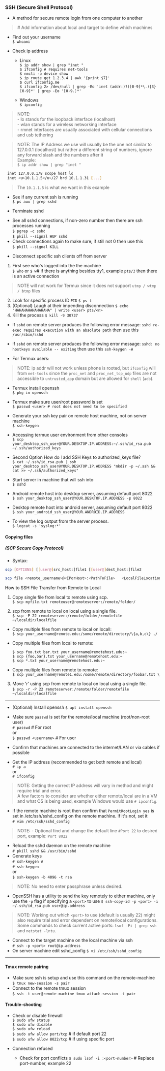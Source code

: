 ### SSH (Secure Shell Protocol)  
- A method for secure remote login from one computer to another
> \# Add information about local and target to define which machines

* Find out your username  
`$ whoami`  

* Check ip address  
  * Linux  
`$ ip addr show | grep "inet "`  
`$ ifconfig # requires net-tools`  
`$ nmcli -p device show`  
`$ ip route get 1.2.3.4 | awk '{print $7}'`  
`$ curl ifconfig.me`  
`$ ifconfig 2> /dev/null | grep -Eo 'inet (addr:)?([0-9]*\.){3}[0-9]*' | grep -Eo '[0-9.]*'`


  * Windows  
`$ ipconfig`  
> NOTE:  
    - lo stands for the loopback interface (localhost)  
    - wlan stands for a wireless networking interface  
    - rmnet interfaces are usually associated with cellular connections and usb tethering  

> NOTE: The IP Address we use will usually be the one not similar to 127.0.0.1 (localhost) but rather a different string of numbers, ignore any forward slash and the numbers after it  
> Example:  
> `$ ip addr show | grep "inet "`
```bash
 inet 127.0.0.1/8 scope host lo  
 inet <u>10.1.1.5</u>/27 brd 10.1.1.31 [...]  
```
> The `10.1.1.5` is what we want in this example  

* See if any current ssh is running  
`$ ps aux | grep sshd`  

* Terminate sshd
- See all sshd connections, if non-zero number then there are ssh processes running  
`$ pgrep -c sshd`  
`$ pkill --signal HUP sshd`  
- Check connections again to make sure, if still not 0 then use this  
`$ pkill --signal KILL`  

* Disconnect specific ssh clients off from server  
1. First see who's logged into the the machine  
`$ who` or `$ w`# if there is anything besides tty1, example `pts/3` then there is an active connection 
> NOTE will not work for Termux since it does not support `utmp / wtmp / btmp` files
2. Look for specific process ID `PID`
`$ ps t`  
3. (Optional) Laugh at their impending disconnection
`$ echo "HAHAHAHAHAHAHAHA" | write <user> pts/<n>`
4. Kill the process
`$ kill -9 30737`  



* If `sshd` on remote server produces the following error message: `sshd re-exec requires execution with an absolute path` then use this `/usr/sbin/sshd`  
* If `sshd` on remote server produces the following error message: `sshd: no hostkeys available -- exiting` then use this `ssh-keygen -A`

* For Termux users:
> NOTE: ip addr will not work unless phone is rooted, but `ifconfig` will from `net-tools` since the `proc_net` and `proc_net_tcp_udp` files are not accessible to `untrusted_app` domain but are allowed for `shell` (`adb`).
* Termux install openssh  
`$ pkg in openssh`  

* Termux make sure user/root password is set  
`$ passwd <user> # root does not need to be specified`  

* Generate your ssh key pair on remote host machine, not on server machine  
`$ ssh-keygen`  

* Accessing termux user environment from other consoles  
`$ scp your_desktop_ssh_user@YOUR.DESKTOP.IP.ADDRESS:~/.ssh/id_rsa.pub ~/.ssh/authorized_keys`  

* Second Option How do I add SSH Keys to authorized_keys file?  
`$ cat ~/.ssh/id_rsa.pub | ssh your_desktop_ssh_user@YOUR.DESKTOP.IP.ADDRESS "mkdir -p ~/.ssh && cat >> ~/.ssh/authorized_keys"`  

* Start server in machine that will ssh into  
`$ sshd`  


* Android remote host into desktop server, assuming default port 8022  
`$ ssh your_desktop_ssh_user@YOUR.DESKTOP.IP.ADDRESS -p 8022`  

* Desktop remote host into android server, assuming default port 8022  
`$ ssh your_android_ssh_user@YOUR.ANDROID.IP.ADDRESS`  

* To view the log output from the server process.  
`$ logcat -s 'syslog:*'`  


#### Copying files  
##### (SCP Secure Copy Protocol)  
- Syntax:  
```bash
scp [OPTIONS] [[user@]src_host:]file1 [[user@]dest_host:]file2
```
```bash
scp file <remote_username>@<IPorHost>:<PathToFile>   <LocalFileLocation>
```

How to SSH File Transfer from Remote to Local
1. Copy single file from local to remote using scp.  
`$ scp myfile.txt remoteuser@remoteserver:/remote/folder/`  

2. scp from remote to local on local using a single file.  
`$ scp -P 22 remoteserver:/remote/folder/remotefile ~/localdir/localfile`  

* Copy multiple files from remote to local on locall:  
`$ scp your_username@remote.edu:/some/remote/directory/\{a,b,c\} ./`  

* Copy multiple files from local to remote:  

  `$ scp foo.txt bar.txt your_username@remotehost.edu:~`  
  `$ scp {foo,bar}.txt your_username@remotehost.edu:~`  
  `$ scp *.txt your_username@remotehost.edu:~`  

* Copy multiple files from remote to remote:  
  `$ scp your_username@remote1.edu:/some/remote/directory/foobar.txt \`

3. Move 'r' using scp from remote to local on local using a single file.  
`$ scp -r -P 22 remoteserver:/remote/folder/remotefile ~/localdir/localfile`  

- - -

- (Optional) Install openssh
`$ apt install openssh`

- Make sure `passwd` is set for the remote/local machine (root/non-root user)  
`# passwd` # For root  
or  
`$ passwd <username>` # For user  

- Confirm that machines are connected to the internet/LAN or via cables if possible
- Get the IP address (recommended to get both remote and local)  
`# ip a`  
or  
`# ifconfig`  
> NOTE: Getting the correct IP address will vary in method and might require trial and error.  
A few factors to consider are whether either remote/local are in a VM and what OS is being used, example Windows would use `# ipconfig`.  
- If the remote machine is root then confirm that `PermitRootLogin yes` is set in /etc/ssh/sshd_config on the remote machine. If it's not, set it  
`# vim /etc/ssh/sshd_config`  
> NOTE: - Optional find and change the default line `#Port 22` to desired port, example: `Port 8022`  
- Reload the sshd daemon on the remote machine  
`# pkill sshd && /usr/bin/sshd`  
- Generate keys  
`# ssh-keygen A`  
`# ssh-keygen`  
 or  
 `$ ssh-keygen -b 4096 -t rsa`  
> NOTE: No need to enter passphrase unless desired.  
- OpenSSH has a utility to send the key remotely to either machine, only use the `-p` flag if specifying a `<port>` to use 
`$ ssh-copy-id -p <port> -i ~/.ssh/id_rsa.pub user@ip.address`  
> NOTE: Working out which `<port>` to use (default is usually 22) might also require trial and error dependent on remote/local configurations. Some commands to check current active ports: `lsof -Pi | grep ssh` and `netstat -lntu`.
- Connect to the target machine on the local machine via ssh  
`# ssh -p <port> root@ip.address`  
- On server machine edit sshd_config
`$ vi /etc/ssh/sshd_config`


- - -
#### Tmux remote pairing
* Make sure ssh is setup and use this command on the remote-machine  
`$ tmux new-session -s pair`  
* Connect to the remote tmux session  
`$ ssh -t user@remote-machine tmux attach-session -t pair`  


#### Trouble-shooting
- Check or disable firewall  
`$ sudo ufw status`  
`$ sudo ufw disable`  
`$ sudo ufw reload`  
`$ sudo ufw allow port/tcp` # if default port 22  
`$ sudo ufw allow 8022/tcp` # if using specific port  

- Connection refused
  - Check for port conflicts
  `$ sudo lsof -i :<port-number>` # Replace port-number, example 22

